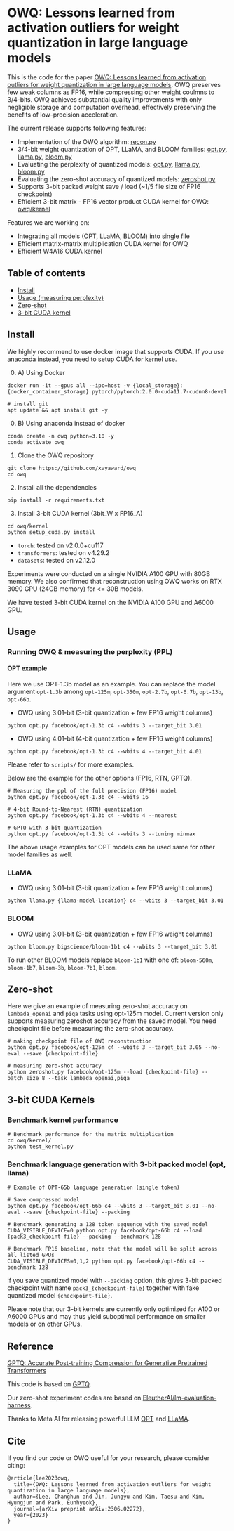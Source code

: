 # OWQ: Lessons learned from activation outliers for weight quantization in large language models

This is the code for the paper [OWQ: Lessons learned from activation outliers for weight quantization in large language models](https://arxiv.org/abs/2306.02272). OWQ preserves few weak columns as FP16, while compressing other weight coulmns to 3/4-bits. OWQ achieves substantial quality improvements with only negligible storage
and computation overhead, effectively preserving the benefits of low-precision acceleration.


The current release supports following features:
* Implementation of the OWQ algorithm: [recon.py](https://github.com/xvyaward/owq/blob/main/owq/recon.py)
* 3/4-bit weight quantization of OPT, LLaMA, and BLOOM families: [opt.py](https://github.com/xvyaward/owq/blob/main/opt.py), [llama.py](https://github.com/xvyaward/owq/blob/main/llama.py), [bloom.py](https://github.com/xvyaward/owq/blob/main/bloom.py)
* Evaluating the perplexity of quantized models: [opt.py](https://github.com/xvyaward/owq/blob/main/opt.py), [llama.py](https://github.com/xvyaward/owq/blob/main/llama.py), [bloom.py](https://github.com/xvyaward/owq/blob/main/bloom.py)
* Evaluating the zero-shot accuracy of quantized models: [zeroshot.py](https://github.com/xvyaward/owq/blob/main/zeroshot.py)
* Supports 3-bit packed weight save / load (~1/5 file size of FP16 checkpoint)
* Efficient 3-bit matrix - FP16 vector product CUDA kernel for OWQ: [owq/kernel](https://github.com/xvyaward/owq/tree/main/owq/kernel)


Features we are working on:
* Integrating all models (OPT, LLaMA, BLOOM) into single file
* Efficient matrix-matrix multiplication CUDA kernel for OWQ
* Efficient W4A16 CUDA kernel 

## Table of contents
* [Install](#install)
* [Usage (measuring perplexity)](#usage)
* [Zero-shot](#zero-shot)
* [3-bit CUDA kernel](#3-bit-cuda-kernels)

## Install
We highly recommend to use docker image that supports CUDA. If you use anaconda instead, you need to setup CUDA for kernel use.

0. A) Using Docker
```
docker run -it --gpus all --ipc=host -v {local_storage}:{docker_container_storage} pytorch/pytorch:2.0.0-cuda11.7-cudnn8-devel

# install git
apt update && apt install git -y
```

0. B) Using anaconda instead of docker
```
conda create -n owq python=3.10 -y
conda activate owq
```

1. Clone the OWQ repository
```
git clone https://github.com/xvyaward/owq
cd owq
```
2. Install all the dependencies

```
pip install -r requirements.txt
```
3. Install 3-bit CUDA kernel (3bit_W x FP16_A)
```
cd owq/kernel
python setup_cuda.py install
```
* `torch`: tested on v2.0.0+cu117
* `transformers`: tested on v4.29.2
* `datasets`: tested on v2.12.0

Experiments were conducted on a single NVIDIA A100 GPU with 80GB memory. We also confirmed that reconstruction using OWQ works on RTX 3090 GPU (24GB memory) for <= 30B models.

We have tested 3-bit CUDA kernel on the NVIDIA A100 GPU and A6000 GPU.

## Usage

### Running OWQ & measuring the perplexity (PPL)


#### OPT example
Here we use OPT-1.3b model as an example. You can replace the model argument `opt-1.3b` among `opt-125m`, `opt-350m`, `opt-2.7b`, `opt-6.7b`, `opt-13b`, `opt-66b`.

* OWQ using 3.01-bit (3-bit quantization + few FP16 weight columns)
```
python opt.py facebook/opt-1.3b c4 --wbits 3 --target_bit 3.01
```
* OWQ using 4.01-bit (4-bit quantization + few FP16 weight columns)
```
python opt.py facebook/opt-1.3b c4 --wbits 4 --target_bit 4.01
```
Please refer to `scripts/` for more examples.

Below are the example for the other options (FP16, RTN, GPTQ). 
```
# Measuring the ppl of the full precision (FP16) model
python opt.py facebook/opt-1.3b c4 --wbits 16

# 4-bit Round-to-Nearest (RTN) quantization
python opt.py facebook/opt-1.3b c4 --wbits 4 --nearest

# GPTQ with 3-bit quantization
python opt.py facebook/opt-1.3b c4 --wbits 3 --tuning minmax
```



The above usage examples for OPT models can be used same for other model families as well.
### LLaMA
* OWQ using 3.01-bit (3-bit quantization + few FP16 weight columns)
```
python llama.py {llama-model-location} c4 --wbits 3 --target_bit 3.01
```

### BLOOM
* OWQ using 3.01-bit (3-bit quantization + few FP16 weight columns)
```
python bloom.py bigscience/bloom-1b1 c4 --wbits 3 --target_bit 3.01
```

To run other BLOOM models replace `bloom-1b1` with one of: `bloom-560m`, `bloom-1b7`, `bloom-3b`, `bloom-7b1`, `bloom`.


## Zero-shot
Here we give an example of measuring zero-shot accuracy on `lambada_openai` and `piqa` tasks using opt-125m model.
Current version only supports measuring zeroshot accuracy from the saved model. You need checkpoint file before measuring the zero-shot accuracy.
```
# making checkpoint file of OWQ reconstruction
python opt.py facebook/opt-125m c4 --wbits 3 --target_bit 3.05 --no-eval --save {checkpoint-file}

# measuring zero-shot accuracy
python zeroshot.py facebook/opt-125m --load {checkpoint-file} --batch_size 8 --task lambada_openai,piqa
```



## 3-bit CUDA Kernels 

### Benchmark kernel performance
```
# Benchmark performance for the matrix multiplication
cd owq/kernel/
python test_kernel.py
```

### Benchmark language generation with 3-bit packed model (opt, llama)
```
# Example of OPT-65b language generation (single token)

# Save compressed model
python opt.py facebook/opt-66b c4 --wbits 3 --target_bit 3.01 --no-eval --save {checkpoint-file} --packing

# Benchmark generating a 128 token sequence with the saved model
CUDA_VISIBLE_DEVICE=0 python opt.py facebook/opt-66b c4 --load {pack3_checkpoint-file} --packing --benchmark 128

# Benchmark FP16 baseline, note that the model will be split across all listed GPUs
CUDA_VISIBLE_DEVICES=0,1,2 python opt.py facebook/opt-66b c4 --benchmark 128
```
if you save quantized model with `--packing` option, this gives 3-bit packed checkpoint with name `pack3_{checkpoint-file}` together with fake quantized model `{checkpoint-file}`.

Please note that our 3-bit kernels are currently only optimized for A100 or A6000 GPUs and may thus yield suboptimal performance on smaller models or on other GPUs.



## Reference

[GPTQ: Accurate Post-training Compression for Generative Pretrained Transformers](https://arxiv.org/abs/2210.17323)

This code is based on [GPTQ](https://github.com/IST-DASLab/gptq).

Our zero-shot experiment codes are based on [EleutherAI/lm-evaluation-harness](https://github.com/EleutherAI/lm-evaluation-harness).

Thanks to Meta AI for releasing powerful LLM [OPT](https://arxiv.org/abs/2205.01068) and [LLaMA](https://arxiv.org/abs/2302.13971).
## Cite

If you find our code or OWQ useful for your research, please consider citing:

```
@article{lee2023owq,
  title={OWQ: Lessons learned from activation outliers for weight quantization in large language models},
  author={Lee, Changhun and Jin, Jungyu and Kim, Taesu and Kim, Hyungjun and Park, Eunhyeok},
  journal={arXiv preprint arXiv:2306.02272},
  year={2023}
}
```

